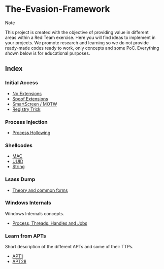 # The-Evasion-Framework

> [!NOTE]
> This project is created with the objective of providing value in different areas within a Red Team exercise. Here you will find ideas to implement in your projects. We promote research and learning so we do not provide ready-made codes ready to work, only concepts and some PoC. Everything shown below is for educational purposes. 

## Index

### Initial Access
- <a href="NoExtensions.md">No Extensions</a> 
- <a href="SpoofExt.md">Spoof Extensions</a>
- <a href="MOTW.md">SmartScreen / MOTW</a>
- <a href="RegTrick.md">Registry Trick</a>
  
### Process Injection
- <a href="pHollowing.md">Process Hollowing</a> 
<!-- - <a href="pHypnosis.md">Process Hypnosis</a> -->


### Shellcodes
- <a href="MAC.md">MAC</a> 
- <a href="UUID.md">UUID</a> 
- <a href="String.md">String</a>

### Lsass Dump
- <a href="LsassCommon.md">Theory and common forms</a> 
<!-- - <a href="MiniDumpWriteDump.md">MiniDumpWriteDump</a> -->
<!-- - <a href="RtlSilentProcessExit.md">RtlSilentProcessExit</a> -->

<!-- ### Find Windows Defender Exclusions -->

### Windows Internals
Windows Internals concepts.
- <a href="Process&Threads.md">Process, Threads, Handles and Jobs</a>
<!-- - <a href="KernelCallbacks.md">Kernel Callbacks Functions</a> -->

### Learn from APTs
Short description of the different APTs and some of their TTPs.
- <a href="APT1.md">APT1</a>
- <a href="APT28.md">APT28</a> 

